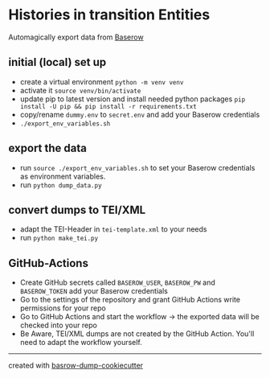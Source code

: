 # Histories in transition Entities

Automagically export data from [Baserow](https://baserow.io/) 

## initial (local) set up

* create a virtual environment `python -m venv venv`
* activate it `source venv/bin/activate`
* update pip to latest version and install needed python packages `pip install -U pip && pip install -r requirements.txt`
* copy/rename `dummy.env` to `secret.env` and add your Baserow credentials
* `./export_env_variables.sh`

## export the data

* run `source ./export_env_variables.sh` to set your Baserow credentials as environment variables.
* run `python dump_data.py`

## convert dumps to TEI/XML
* adapt the TEI-Header in `tei-template.xml` to your needs
* run `python make_tei.py`

## GitHub-Actions

* Create GitHub secrets called `BASEROW_USER`,  `BASEROW_PW` and `BASEROW_TOKEN` add your Baserow credentials
* Go to the settings of the repository and grant GitHub Actions write permissions for your repo
* Go to GitHub Actions and start the workflow -> the exported data will be checked into your repo
* Be Aware, TEI/XML dumps are not created by the GitHub Action. You'll need to adapt the workflow yourself.

-----
created with [basrow-dump-cookiecutter](https://github.com/acdh-oeaw/transkribus-export-cookiecutter)